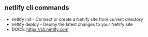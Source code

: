 ## netlify cli commands 

* netlify init - Connect or create a Netlify site from current directory 
* netlify deploy - Deploy the latest changes to your Netlify site
* DOCS: https://cli.netlify.com